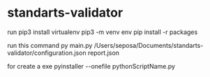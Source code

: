 # standarts-validator
run
pip3 install virtualenv
pip3 -m venv env
pip install -r packages

run this command
py main.py  /Users/seposa/Documents/standarts-validator/configuration.json report.json

for create a exe
pyinstaller --onefile pythonScriptName.py
